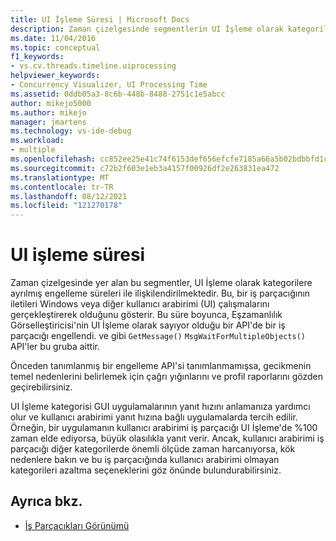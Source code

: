 ```yaml
---
title: UI İşleme Süresi | Microsoft Docs
description: Zaman çizelgesinde segmentlerin UI İşleme olarak kategorilere ayrılmış engelleme zamanları ile ilişkili olduğunu öğrenin.
ms.date: 11/04/2016
ms.topic: conceptual
f1_keywords:
- vs.cv.threads.timeline.uiprocessing
helpviewer_keywords:
- Concurrency Visualizer, UI Processing Time
ms.assetid: 0ddb05a3-8c6b-448b-8488-2751c1e5abcc
author: mikejo5000
ms.author: mikejo
manager: jmartens
ms.technology: vs-ide-debug
ms.workload:
- multiple
ms.openlocfilehash: cc852ee25e41c74f6153def656efcfe7185a66a5b02bdbbfd1c0eba2868d0ae3
ms.sourcegitcommit: c72b2f603e1eb3a4157f00926df2e263831ea472
ms.translationtype: MT
ms.contentlocale: tr-TR
ms.lasthandoff: 08/12/2021
ms.locfileid: "121270178"
---
```

# <a name="ui-processing-time"></a>UI işleme süresi
Zaman çizelgesinde yer alan bu segmentler, UI İşleme olarak kategorilere ayrılmış engelleme süreleri ile ilişkilendirilmektedir. Bu, bir iş parçacığının iletileri Windows veya diğer kullanıcı arabirimi (UI) çalışmalarını gerçekleştirerek olduğunu gösterir. Bu süre boyunca, Eşzamanlılık Görselleştiricisi'nin UI İşleme olarak sayıyor olduğu bir API'de bir iş parçacığı engellendi. ve gibi `GetMessage()` `MsgWaitForMultipleObjects()` API'ler bu gruba aittir.

 Önceden tanımlanmış bir engelleme API'si tanımlanmamışsa, gecikmenin temel nedenlerini belirlemek için çağrı yığınlarını ve profil raporlarını gözden geçirebilirsiniz.

 UI İşleme kategorisi GUI uygulamalarının yanıt hızını anlamanıza yardımcı olur ve kullanıcı arabirimi yanıt hızına bağlı uygulamalarda tercih edilir. Örneğin, bir uygulamanın kullanıcı arabirimi iş parçacığı UI İşleme'de %100 zaman elde ediyorsa, büyük olasılıkla yanıt verir. Ancak, kullanıcı arabirimi iş parçacığı diğer kategorilerde önemli ölçüde zaman harcanıyorsa, kök nedenlere bakın ve bu iş parçacığında kullanıcı arabirimi olmayan kategorileri azaltma seçeneklerini göz önünde bulundurabilirsiniz.

## <a name="see-also"></a>Ayrıca bkz.
- [İş Parçacıkları Görünümü](../profiling/threads-view-parallel-performance.md)